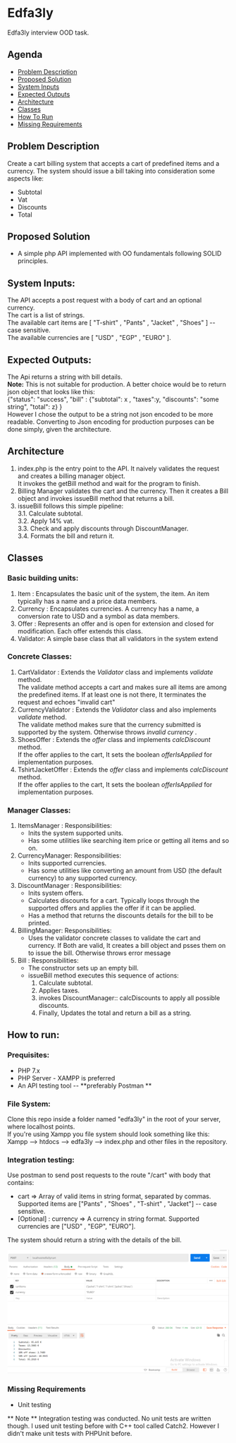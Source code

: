 # Edfa3ly
Edfa3ly interview OOD task.



## Agenda 
  
   * [Problem Description](#problem-description) <br>
   * [Proposed Solution](#proposed-solution) <br>
   * [System Inputs](#system-inputs)
   * [Expected Outputs](#expected-outputs)
   * [Architecture](#architecture-)
   * [Classes](#classes-)
   * [How To Run](#how-to-run)
   * [Missing Requirements](#missing-requirements-)
  


## Problem Description
Create a cart billing system that accepts a cart of predefined items and a currency. The system should issue a bill taking into consideration some aspects like:
* Subtotal
* Vat
* Discounts
* Total

## Proposed Solution 
- A simple php API implemented with OO fundamentals following SOLID principles.

## System Inputs:
The API accepts a post request with a body of cart and an optional currency. <br>
The cart is a list of strings.<br>
The available cart items are [ "T-shirt" , "Pants" , "Jacket" , "Shoes" ] -- case sensitive.<br>
The available currencies are [ "USD" , "EGP" , "EURO" ]. <br>

## Expected Outputs:
The Api returns a string with bill details.<br>
**Note:** This is not suitable for production. A better choice would be to return json object that looks like this:<br>
{"status": "success", "bill" : {"subtotal": x , "taxes":y, "discounts": "some string", "total": z} }
<br>
However I chose the output to be a string not json encoded to be more readable. Converting to Json encoding for production purposes can be done simply, given the architecture.

## Architecture <br>
<ol>
  <li> index.php is the entry point to the API. It naively validates the request and creates a billing manager object. <br>
    It invokes the getBill method and wait for the program to finish.
  </li>
  <li> Billing Manager validates the cart and the currency. Then it creates a Bill object and invokes issueBill method that returns a bill. 
  </li>
  <li> issueBill follows this simple pipeline:<br>
    3.1. Calculate subtotal.<br>
    3.2. Apply 14% vat.<br>
    3.3. Check and apply discounts through DiscountManager.<br>
    3.4. Formats the bill and return it.<br>
  </li>
</ol> 

## Classes </li>

 ### Basic building units: <br>
 
 <ol>
  <li> Item : Encapsulates the basic unit of the system, the item. An item typically has a name and a price data members.  </li>
  <li> Currency : Encapsulates currencies. A currency has a name, a conversion rate to USD and a symbol as data members. </li>
  <li> Offer : Represents an offer and is open for extension and closed for modification. Each offer extends this class. </li>
  <li> Validator: A simple base class that all validators in the system extend </li>
 </ol>
 
 ### Concrete Classes:<br>
 
 <ol>
  <li> CartValidator : Extends the <em>Validator</em> class and implements <em>validate</em> method.<br>
    The validate method accepts a cart and makes sure all items are among the predefined items. If at least one is not there, It terminates the request and echoes "invalid cart"
  </li>
  <li> CurrencyValidator : Extends the <em>Validator</em> class and also implements <em>validate</em> method.<br>
    The validate method makes sure that the currency submitted is supported by the system. Otherwise throws <em> invalid currency </em>.
  </li>
  <li> ShoesOffer : Extends the <em>offer</em> class and implements <em>calcDiscount</em> method. <br>
    If the offer applies to the cart, It sets the boolean <em>offerIsApplied</em> for implementation purposes.
  </li>
  <li> TshirtJacketOffer : Extends the <em>offer</em> class and implements <em>calcDiscount</em> method. <br>
    If the offer applies to the cart, It sets the boolean <em>offerIsApplied</em> for implementation purposes.
  </li>
 </ol>
 
 ### Manager Classes:
 
 <ol> 
  <li> ItemsManager : Responsibilities:<br>
    <ul> 
      <li> Inits the system supported units.</li>
      <li> Has some utilities like searching item price or getting all items and so on.</li>
    </ul>
  </li>
  <li> CurrencyManager: Responsibilities:<br>
    <ul>
      <li> Inits supported currencies. </li>
      <li> Has some utilities like converting an amount from USD (the default currency) to any supported currency.</li>
    </ul>
  </li>
  <li> DiscountManager : Responsibilities:<br>
    <ul>
      <li> Inits system offers.</li>
      <li> Calculates discounts for a cart. Typically loops through the supported offers and applies the offer if it can be applied. </li>
      <li> Has a method that returns the discounts details for the bill to be printed.</li>
    </ul>
  </li>
  <li> BillingManager: Responsibilities: <br>
    <ul>
      <li> Uses the validator concrete classes to validate the cart and currency. If Both are valid, It creates a bill object and psses them on to issue the bill. Otherwise throws error message </li>
    </ul>
  </li>
  <li> Bill : Responsibilities: <br>
    <ul> 
      <li> The constructor sets up an empty bill. </li>
      <li> issueBill method executes this sequence of actions:
        <ol>
          <li> Calculate subtotal.</li>
          <li> Applies taxes. </li>
          <li> invokes DiscountManager:: calcDiscounts to apply all possible discounts.</li>
          <li> Finally, Updates the total and return a bill as a string. </li>
        </ol>
      </li>
    </ul>
   </li>
 </ol>
  
## How to run:
### Prequisites:
<ul>
  <li> PHP 7.x</li>
  <li> PHP Server - XAMPP is preferred </li>
  <li> An API testing tool -- **preferably Postman **</li>
</ul>

### File System:
Clone this repo inside a folder named "edfa3ly" in the root of your server, where localhost points. <br>
If you're using Xampp you file system should look something like this:<br>
Xampp --> htdocs --> edfa3ly --> index.php and other files in the repository.

### Integration testing:
Use postman to send post requests to the route "/cart" with body that contains:
<ul>
  <li> cart => Array of valid items in string format, separated by commas. Supported items are ["Pants" , "Shoes" , "T-shirt" , "Jacket"] -- case sensitive.</li>
  <li> [Optional] : currency => A currency in string format. Supported currencies are ["USD" , "EGP", "EURO"].</li>
 </ul>
The system should return a string with the details of the bill.

![picture](example.PNG) 

 ### Missing Requirements <br>
 <ul>
  <li> Unit testing </li>
 </ul>
 ** Note ** Integration testing was conducted. No unit tests are written though. I used unit testing before with C++ tool called Catch2. However I didn't make unit tests with PHPUnit before. 
  
